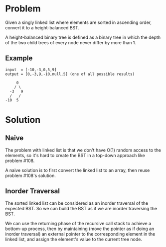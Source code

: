 # Problem

Given a singly linked list where elements are sorted in ascending order, convert it to a height-balanced BST.

A height-balanced binary tree is defined as a binary tree in which the depth of the two child trees of every node never differ by more than 1.

## Example

```
input  = [-10,-3,0,5,9]
output = [0,-3,9,-10,null,5] (one of all possible results)

     0
    / \
  -3   9
  /   /
-10  5
```

# Solution

## Naive

The problem with linked list is that we don't have O(1) random access to the elements, so it's hard to create the BST in a top-down approach like problem #108.

A naive solution is to first convert the linked list to an array, then reuse problem #108's solution.

## Inorder Traversal

The sorted linked list can be considered as an inorder traversal of the expected BST. So we can build the BST as if we are inorder traversing the BST.

We can use the returning phase of the recursive call stack to achieve a bottom-up process, then by maintaining (move the pointer as if doing an inorder traversal) an external pointer to the corresponding element in the linked list, and assign the element's value to the current tree node.
